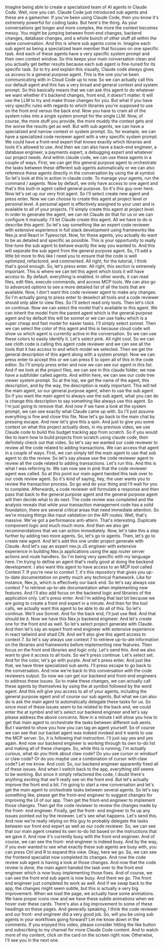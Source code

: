 Imagine being able to create a specialized team of AI agents in Claude Code. Well, now you can. Claude Code just introduced sub agents and these are a gamecher. If you've been using Claude Code, then you know it's extremely powerful for coding tasks. But here's the thing. As your conversations get longer and more complex, the more the context becomes messy.
You might be jumping between front-end changes, backend changes, database changes, and a whole bunch of other stuff all within the same conversation. And this is where sub agents come in. Imagine each sub agent as being a specialized team member that focuses on one specific task. And each of these agents have a very specific system prompt and their own context window.
So this keeps your main conversation clean and you actually get better results because each sub agent is fine-tuned for its specific task. So to try and explain this visually, Claude code always gives us access to a general purpose agent. This is the one you've been communicating with in Cloud Code up to now.
So we can actually call this our default agent and this has a very broad and general context and system prompt. So this basically means that we can ask this agent to do whatever we want whether it's backend changes, front end, it doesn't matter. It will use the LLM to try and make those changes for you. But what if you have very specific rules with regards to which libraries you're supposed to use on the front end versus the back end.
Now you have to cram all of the system rules into a single system prompt for the single LLM. Now, of course, the more stuff you provide, the more muddy the context gets and the worse the results get as well. But with sub agents, we can have a specialized and narrow context or system prompt. So, for example, we can have a specialized code reviewer agent with a very specific system prompt.
We could have a front-end expert that knows exactly which libraries and tools it's allowed to use. And then we can also have a back-end engineer, a database engineer, a payments expert, a debugging expert and whatever our project needs. And within claude code, we can use these agents in a couple of ways. First, we can get this general purpose agent to orchestrate the tasks between these different sub agents automatically or we can also reference these agents directly in the conversation by using the at symbol.
So let's look at this in action in claude code. To manage your agents, run the command / aagents. Now by default, we only have access to one agent and that's this built-in agent called general purpose. So it's this guy over here. Now let's set up our very first agent. So I'll select create new agent and press enter.
Now we can choose to create this agent at project level or personal level. A personal agent is effectively assigned to your user and is available to all of your projects. I'll simply create this agent at project level. In order to generate the agent, we can let Claude do that for us or we can configure it manually. I'll let Claude create this agent.
All we have to do is describe this agent. So let's say something like an expert code reviewer with extensive experience in full stack development using frameworks like Nex.js and React in Typescript. Now, for these agents, you actually do want to be as detailed and specific as possible. This is your opportunity to really fine-tune the sub agent to behave exactly the way you wanted to.
And this will separate the sub agent from the general purpose agent. So, I'll add a little bit more to this like I need you to ensure that the code is well optimized, refactored, and commented. All right, for the tutorial, I think that's good enough. So, let's press enter. All right, this section is extremely important.
This is where we can tell this agent which tools it will have access to. By default, everything is enabled. In other words, it can read files, edit files, execute commands, and access MCP tools. We can also go to advanced options to see a more detailed list of all the tools that are available. Now, I don't want this code reviewer agent to make any changes.
So I'm actually going to press enter to deselect all tools and a code reviewer should only able to view files. So I'll select read only tools. Then let's click on continue. Now we can select the model that's available to this agent. We can inherit the model from the parent agent which is the general purpose agent and by default this will be sonnet or we can use haiku which is a super cheap and fast model for easier tasks.
I'll simply select sonnet. Then we can select the color of this agent and this is because cloud code will show us which agent is currently active in the conversation. So we can use these colors to easily identify it. Let's select pink. All right cool. So we can see cloth code is calling this agent code reviewer and we can see all the tools that it has access to and which model we selected.
Then we get the general description of this agent along with a system prompt. Now we can press enter to accept this or we can press E to open all of this in the code editor. So I'll simply press enter and now we can see our agent in this list. And if we look at the project files, we can see in this claude folder, we now have a subfolder called agents.
And within here, we can see our code tree viewer system prompt. So at the top, we get the name of the agent, this description, and by the way, the description is really important. This will tell the main agent, so our general purpose agent, when to use the sub agent. So if you want the main agent to always use the sub agent, what you can do is change this description to say something like always use this agent.
So I'm just going to remove that. And now if we have a look at the system prompt, we can see exactly what Claude came up with. So I'll just assume everything is fine and close this file. Now let's go back to the main chat by pressing escape. And now let's give this a spin. And just to give you some context on what this project actually does, in my previous video, we use Claude code to build this budget tracking app from scratch.
So if you would like to learn how to build projects from scratch using claude code, then definitely check out that video. So let's say we wanted our code reviewer to review all the code related to adding transactions. We can access that agent in a couple of ways. First, we can simply tell the main agent to use that sub agent to do the review.
So let's say please use the code reviewer agent to review all the code related to adding transactions. Let's run this. And this is what I was referring to. We can now see in pink that the code reviewer agent was called. So at this point our main agent handed this task over to our code review agent. So it's kind of saying, hey, the user wants you to review the transaction process.
So go and do your thing and I'll wait for you to complete. Afterwards, a code reviewer will formulate a response and then pass that back to the general purpose agent and the general purpose agent will then decide what to do next. The code review was completed and the analysis reveals that while your transaction management code has a solid foundation, there are several critical areas that need immediate attention.
So we're missing things like input validation on the API routes. Well, that's massive. We've got a performance anti-attern. That's interesting. Duplicate component logic and much much more. And then we also get recommendations that we can action immediately. Now, let's take this a step further by adding two more agents.
So, let's go to agents. Then, let's go to create new agent. And let's add this one under project generate with Claude. And let's say an expert nex.js JS engineer with extensive experience in building Nex.js applications using the app router server actions and route handlers. So I'm being very specific with my language here.
I'm trying to define an agent that's really good at doing the backend development. I also want this agent to have access to an MCP tool called Context 7. If you're new to context 7, it's this repository that gives you up-to-date documentation on pretty much any technical framework. Like for instance, Nex.js, which is effectively our back end.
So let's say always use context 7 to retrieve up-to-ate documentation when implementing new features. And I'll also add focus on the backend logic and libraries of the application only. Let's press enter. And I'm adding that last bit because we are going to create a front end expert in a minute. And then for the tool calls, we actually want this agent to be able to do all of this. So let's continue.
We'll use Sonnet. And for the back end, I'll just use Red. And that should be it. Now we have this Nex.js backend engineer. And let's create one for the front end as well. So let's select project generate with Claude. And then let's say an expert front-end engineer with extensive experience in react tailwind and shad CN.
And we'll also give this agent access to context 7. So let's say always use context 7 to retrieve up-to-ate information on the libraries and frameworks before implementing new features. Then focus on the front end libraries and logic only. Let's send this. And we also want to give it access to all tools. So we'll press continue. Let's select set.
And for the color, let's go with purple. And let's press enter. And just like that, we have three specialized sub aents. I'll press escape to go back to the conversation. And now we're back to this conversation with the code reviewers output. So now we can get our backend and front-end engineers to address these issues.
So to make these changes, we can actually call these agents by themselves by using the at symbol followed by the word agent. And this will give you access to all of your agents, including the general purpose agent and of course our sub agents. But what we can also do is ask the main agent to automatically delegate these tasks for us.
So since most of these issues seem to be related to the back end, we could enter the at symbol and let's select our backend engineer and let's say please address the above concerns. Now in a minute I will show you how to get that main agent to orchestrate the tasks between different sub aents. But I wanted to show you how you can tag an agent yourself.
So of course we can see that our backet agent was indeed invoked and it wants to use the MCP server. So, it is following that instruction. I'll just say yes and yes again. And now our backend engineer is working through its own to-do list and making all of these changes. So, while this is running, I'm actually curious, what do you think about claw code? Do you use cursor or windsurf or claw code? Or do you maybe use a combination of cursor with claw code? Let me know.
And cool. So, our backend engineer apparently fixed all of these issues. And when I switch back to the app, everything still seems to be working. But since it simply refactored the code, I doubt there's anything exciting that we'll really see on the front end. But let's actually improve the front end a bit.
I'm going to start a new conversation and let's get the main agent to orchestrate tasks between several agents. So let's say something like, please get the front-end engineer to suggest changes for improving the UI of our app. Then get the front-end engineer to implement those changes. Then get the code reviewer to review the changes made by the front- end engineer.
Finally, get the front- end engineer to fix up any issues pointed out by the reviewer. Let's see what happens. Let's send this. And now we're really relying on this guy to probably delegate the tasks between our front end expert as well as our code reviewer. So, we can see that our main agent created its own to-do list based on the instructions that we gave it.
And now it's currently busy with the front end engineer. And of course, we can see the front- end engineer is indeed busy. And by the way, if you ever wanted to see what exactly these sub agents are busy with, you can press Ctrl and R to expand this view. Okay, here we go. So, we can see the frontend specialist now completed its changes.
And now the code review sub agent is having a look at those changes. And now that the code review is done, the main agent handed the task over to the front end engineer which is now busy implementing those fixes. And of course, we can see the front end sub agent is now busy. And there we go. The front end engineer just completed its work as well.
And if we swap back to the app, the changes might seem subtle, but this is actually a very big improvement. When we load the page, we actually have some animations. We have proper icons now and we have these subtle animations when we hover over these cards. There's also a big improvement to some of these headings on these pages.
And generally speaking, I think the code reviewer and our front- end engineer did a very good job. So, will you be using sub agents in your workflows going forward? Let me know down in the comments. If you enjoyed this video, please consider hitting the like button and subscribing to my channel for more Claude Code content.
And to watch more of my content, click on the card on the screen right now. Otherwise, I'll see you in the next one.